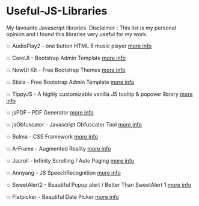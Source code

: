 # Useful-JS-Libraries
My favourite Javascript libraries.
Disclaimer : This list is my personal opinion and i found this libraries very useful for my work.

:boom: AudioPlay2 - one button HTML 5 music player [more info](https://strangecube.com/audioplay2/)

:boom: CoreUI - Bootstrap Admin Template [more info](https://coreui.io/)

:boom: NowUI Kit - Free Bootstrap Themes [more info](https://www.creative-tim.com/product/now-ui-kit#)

:boom: Stisla - Free Bootstrap Admin Template [more info](https://stisla.multinity.com/)

:boom: TippyJS - A highly customizable vanilla JS tooltip & popover library [more info](https://atomiks.github.io/tippyjs/)

:boom: jsPDF - PDF Generator [more info](https://parall.ax/products/jspdf)

:boom: jsObfuscator - Javascript Obfuscator Tool [more info](https://obfuscator.io/)

:boom: Bulma - CSS Framework [more info](https://bulma.io/)

:boom: A-Frame - Augmented Reality [more info](https://aframe.io/blog/arjs/)

:boom: Jscroll - Infinity Scrolling / Auto Paging [more info](https://jscroll.com/#/installation)

:boom: Annyang - JS SpeechRecognition [more info](https://github.com/TalAter/annyang)

:boom: SweetAlert2 - Beautiful Popup alert / Better Than SweetAlert 1 [more info](https://sweetalert2.github.io)

:boom: Flatpicker - Beautiful Date Picker [more info](https://flatpickr.js.org/examples/)

